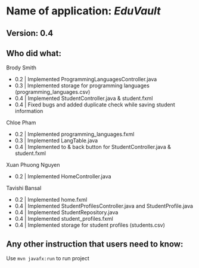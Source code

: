 # Name of application: *EduVault*

## Version: 0.4

## Who did what:

Brody Smith
- 0.2 | Implemented ProgrammingLanguagesController.java
- 0.3 | Implemented storage for programming languages (programming_languages.csv)
- 0.4 | Implemented StudentController.java & student.fxml
- 0.4 | Fixed bugs and added duplicate check while saving student information

Chloe Pham
- 0.2 | Implemented programming_languages.fxml
- 0.3 | Implemented LangTable.java
- 0.4 | Implemented to & back button for StudentController.java & student.fxml

Xuan Phuong Nguyen
- 0.2 | Implemented HomeController.java

Tavishi Bansal
- 0.2 | Implemented home.fxml
- 0.4 | Implemented StudentProfilesController.java and StudentProfile.java
- 0.4 | Implemented StudentRepository.java
- 0.4 | Implemented student_profiles.fxml
- 0.4 | Implemented storage for student profiles (students.csv)

## Any other instruction that users need to know:

Use `mvn javafx:run` to run project
